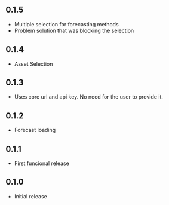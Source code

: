 <!-- https://developers.home-assistant.io/docs/add-ons/presentation#keeping-a-changelog -->
## 0.1.5
- Multiple selection for forecasting methods
- Problem solution that was blocking the selection

## 0.1.4
- Asset Selection

## 0.1.3
- Uses core url and api key. No need for the user to provide it.

## 0.1.2
- Forecast loading

## 0.1.1
- First funcional release

## 0.1.0
- Initial release
